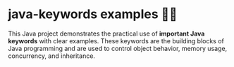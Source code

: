 # java-keywords examples 🔑📘

This Java project demonstrates the practical use of **important Java keywords** with clear examples. These keywords are the building blocks of Java programming and are used to control object behavior, memory usage, concurrency, and inheritance.
